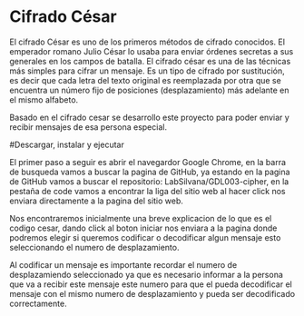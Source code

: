 # Cifrado César

El cifrado César es uno de los primeros métodos de cifrado conocidos.
El emperador romano Julio César lo usaba para enviar órdenes secretas a sus generales
en los campos de batalla. El cifrado césar es una de las técnicas más simples
para cifrar un mensaje. Es un tipo de cifrado por sustitución, es decir que cada
letra del texto original es reemplazada por otra que se encuentra un número fijo de posiciones
(desplazamiento) más adelante en el mismo alfabeto. 

Basado en el cifrado cesar se desarrollo este proyecto para poder enviar y recibir mensajes 
de esa persona especial. 

#Descargar, instalar y ejecutar

El primer paso a seguir es abrir el navegardor Google Chrome, en la barra de busqueda vamos a buscar la pagina 
de GitHub, ya estando en la pagina de GitHub vamos a buscar el repositorio: LabSilvana/GDL003-cipher, en la pestaña de 
code vamos a encontrar la liga del sitio web al hacer click nos enviara directamente a la pagina del sitio web. 

Nos encontraremos inicialmente una breve explicacion de lo que es el codigo cesar, dando click al boton iniciar 
nos enviara a la pagina donde podremos elegir si queremos codificar o decodificar algun mensaje esto seleccionando 
el numero de desplazamiento. 

Al codificar un mensaje es importante recordar el numero de desplazamiendo seleccionado ya que es necesario 
informar a la persona que va a recibir este mensaje este numero para que el pueda decodificar el mensaje con el mismo numero 
de desplazamiento y pueda ser decodificado correctamente. 





